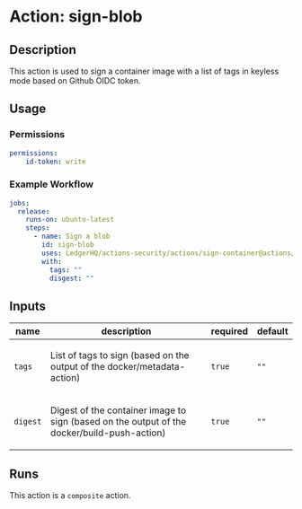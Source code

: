 # Action: sign-blob

<!-- action-docs-description source="action.yml" -->
## Description

This action is used to sign a container image with a list of tags in keyless mode based on Github OIDC token.
<!-- action-docs-description source="action.yml" -->

## Usage

### Permissions
```yaml
permissions:
    id-token: write
```

### Example Workflow
```yaml
jobs:
  release:
    runs-on: ubuntu-latest
    steps:
      - name: Sign a blob
        id: sign-blob
        uses: LedgerHQ/actions-security/actions/sign-container@actions/sign-container-1
        with:
          tags: ""
          disgest: ""
```

<!-- action-docs-inputs source="action.yml" -->
## Inputs

| name | description | required | default |
| --- | --- | --- | --- |
| `tags` | <p>List of tags to sign (based on the output of the docker/metadata-action)</p> | `true` | `""` |
| `digest` | <p>Digest of the container image to sign (based on the output of the docker/build-push-action)</p> | `true` | `""` |
<!-- action-docs-inputs source="action.yml" -->

<!-- action-docs-outputs source="action.yml" -->

<!-- action-docs-outputs source="action.yml" -->


<!-- action-docs-runs source="action.yml" -->
## Runs

This action is a `composite` action.
<!-- action-docs-runs source="action.yml" -->